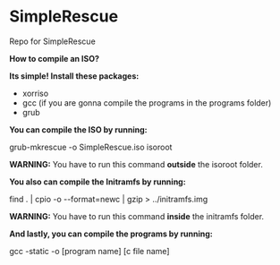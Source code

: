 # SimpleRescue
Repo for SimpleRescue

**How to compile an ISO?**

**Its simple! Install these packages:**
   - xorriso
   - gcc (if you are gonna compile the programs in the programs folder)
   - grub


**You can compile the ISO by running:**

grub-mkrescue -o SimpleRescue.iso isoroot

**WARNING:** You have to run this command **outside** the isoroot folder.


**You also can compile the Initramfs by running:**

find . | cpio -o --format=newc | gzip > ../initramfs.img

**WARNING:** You have to run this command **inside** the initramfs folder.


**And lastly, you can compile the programs by running:**

gcc -static -o [program name] [c file name]

